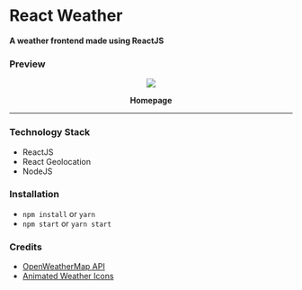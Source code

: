 # React Weather
**A weather frontend made using ReactJS**

### Preview
<p align="center"><img src="https://raw.githubusercontent.com/frozen4code/react-weather/master/weather%20api.gif" /></p>
<p align="center"><strong>Homepage</strong></p>

---
### Technology Stack
* ReactJS
* React Geolocation
* NodeJS

### Installation
* `npm install` or `yarn`
* `npm start` or `yarn start`

### Credits
* [OpenWeatherMap API](https://openweathermap.org/api)
* [Animated Weather Icons](https://codepen.io/joshbader/pen/EjXgqr)
